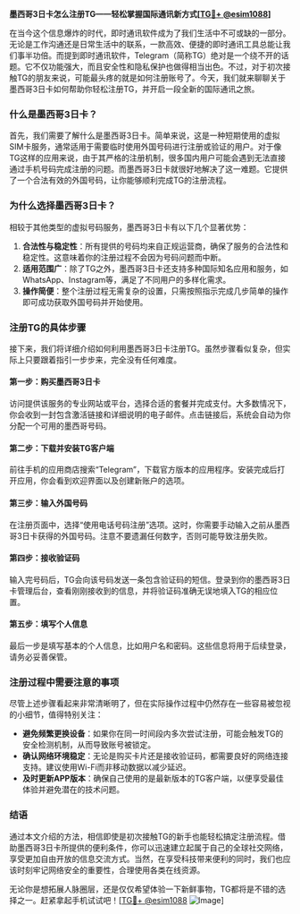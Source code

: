 **墨西哥3日卡怎么注册TG——轻松掌握国际通讯新方式[[TG💪+ @esim1088](https://t.me/s/esim1088)]**

在当今这个信息爆炸的时代，即时通讯软件成为了我们生活中不可或缺的一部分。无论是工作沟通还是日常生活中的联系，一款高效、便捷的即时通讯工具总能让我们事半功倍。而提到即时通讯软件，Telegram（简称TG）绝对是一个绕不开的话题。它不仅功能强大，而且安全性和隐私保护也做得相当出色。不过，对于初次接触TG的朋友来说，可能最头疼的就是如何注册账号了。今天，我们就来聊聊关于墨西哥3日卡如何帮助你轻松注册TG，并开启一段全新的国际通讯之旅。

### 什么是墨西哥3日卡？

首先，我们需要了解什么是墨西哥3日卡。简单来说，这是一种短期使用的虚拟SIM卡服务，通常适用于需要临时使用外国号码进行注册或验证的用户。对于像TG这样的应用来说，由于其严格的注册机制，很多国内用户可能会遇到无法直接通过手机号码完成注册的问题。而墨西哥3日卡就很好地解决了这一难题。它提供了一个合法有效的外国号码，让你能够顺利完成TG的注册流程。

### 为什么选择墨西哥3日卡？

相较于其他类型的虚拟号码服务，墨西哥3日卡有以下几个显著优势：

1. **合法性与稳定性**：所有提供的号码均来自正规运营商，确保了服务的合法性和稳定性。这意味着你的注册过程不会因为号码问题而中断。
2. **适用范围广**：除了TG之外，墨西哥3日卡还支持多种国际知名应用和服务，如WhatsApp、Instagram等，满足了不同用户的多样化需求。
3. **操作简便**：整个注册过程无需复杂的设置，只需按照指示完成几步简单的操作即可成功获取外国号码并开始使用。

### 注册TG的具体步骤

接下来，我们将详细介绍如何利用墨西哥3日卡注册TG。虽然步骤看似复杂，但实际上只要跟着指引一步步来，完全没有任何难度。

#### 第一步：购买墨西哥3日卡

访问提供该服务的专业网站或平台，选择合适的套餐并完成支付。大多数情况下，你会收到一封包含激活链接和详细说明的电子邮件。点击链接后，系统会自动为你分配一个可用的墨西哥号码。

#### 第二步：下载并安装TG客户端

前往手机的应用商店搜索“Telegram”，下载官方版本的应用程序。安装完成后打开应用，你会看到欢迎界面以及创建新账户的选项。

#### 第三步：输入外国号码

在注册页面中，选择“使用电话号码注册”选项。这时，你需要手动输入之前从墨西哥3日卡获得的外国号码。注意不要遗漏任何数字，否则可能导致注册失败。

#### 第四步：接收验证码

输入完号码后，TG会向该号码发送一条包含验证码的短信。登录到你的墨西哥3日卡管理后台，查看刚刚接收到的信息，并将验证码准确无误地填入TG的相应位置。

#### 第五步：填写个人信息

最后一步是填写基本的个人信息，比如用户名和密码。这些信息将用于后续登录，请务必妥善保管。

### 注册过程中需要注意的事项

尽管上述步骤看起来非常清晰明了，但在实际操作过程中仍然存在一些容易被忽视的小细节，值得特别关注：

- **避免频繁更换设备**：如果你在同一时间段内多次尝试注册，可能会触发TG的安全检测机制，从而导致账号被锁定。
- **确认网络环境稳定**：无论是购买卡片还是接收验证码，都需要良好的网络连接支持。建议使用Wi-Fi而非移动数据以减少延迟。
- **及时更新APP版本**：确保自己使用的是最新版本的TG客户端，以便享受最佳体验并避免潜在的技术问题。

### 结语

通过本文介绍的方法，相信即使是初次接触TG的新手也能轻松搞定注册流程。借助墨西哥3日卡所提供的便利条件，你可以迅速建立起属于自己的全球社交网络，享受更加自由开放的信息交流方式。当然，在享受科技带来便利的同时，我们也应该时刻牢记网络安全的重要性，合理使用各类在线资源。

无论你是想拓展人脉圈层，还是仅仅希望体验一下新鲜事物，TG都将是不错的选择之一。赶紧拿起手机试试吧！[[TG💪+ @esim1088](https://t.me/s/esim1088) ![Image](https://i.postimg.cc/4NQfJmqS/Snipaste-2025-05-13-00-14-12.png)]